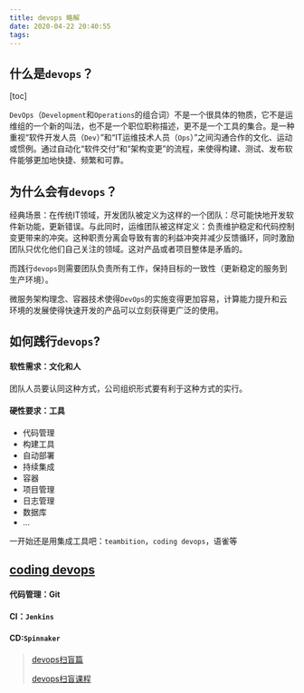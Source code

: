 ```yaml
---
title: devops 略解
date: 2020-04-22 20:40:55
tags:
---
```


## 什么是`devops`？
[toc]

<!--more -->

`DevOps`（`Development`和`Operations`的组合词）不是一个很具体的物质，它不是运维组的一个新的叫法，也不是一个职位职称描述，更不是一个工具的集合。是一种重视“软件开发人员（`Dev`）”和“IT运维技术人员（`Ops`）”之间沟通合作的文化、运动或惯例。通过自动化“软件交付”和“架构变更”的流程，来使得构建、测试、发布软件能够更加地快捷、频繁和可靠。

## 为什么会有`devops`？

经典场景：在传统IT领域，开发团队被定义为这样的一个团队：尽可能快地开发软件新功能，更新错误。与此同时，运维团队被这样定义：负责维护稳定和代码控制变更带来的冲突。这种职责分离会导致有害的利益冲突并减少反馈循环，同时激励团队只优化他们自己关注的领域。这对产品或者项目整体是矛盾的。

而践行`devops`则需要团队负责所有工作，保持目标的一致性（更新稳定的服务到生产环境）。

微服务架构理念、容器技术使得`DevOps`的实施变得更加容易，计算能力提升和云环境的发展使得快速开发的产品可以立刻获得更广泛的使用。

## 如何践行`devops`?

#### 软性需求：文化和人

团队人员要认同这种方式，公司组织形式要有利于这种方式的实行。

#### 硬性要求：工具

- 代码管理
- 构建工具
- 自动部署
- 持续集成
- 容器
- 项目管理
- 日志管理
- 数据库
- ...

一开始还是用集成工具吧：`teambition`，`coding devops`，语雀等

## [coding devops](https://coding.net/)

#### 代码管理：Git

#### CI：`Jenkins`

#### CD:`Spinnaker`



> [devops扫盲篇](https://blog.csdn.net/edward_2017/article/details/105552293?fps=1&locationNum=2)
>
> [devops扫盲课程](https://blog.csdn.net/u011541946/category_7826571.html)